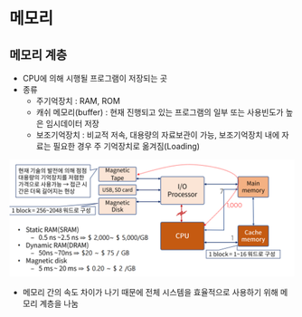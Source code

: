 # 메모리

## 메모리 계층
- CPU에 의해 시행될 프로그램이 저장되는 곳
- 종류
    - 주기억장치 : RAM, ROM 
    - 캐쉬 메모리(buffer) : 현재 진행되고 있는 프로그램의 일부 또는 사용빈도가 높은 임시데이터 저장
    - 보조기억장치 : 비교적 저속, 대용량의 자료보관이 가능, 보조기억장치 내에 자료는 필요한 경우 주 기억장치로 옮겨짐(Loading)

![페스트캠퍼트 컴퓨터 구조 memory system의 이해](https://github.com/yooooonk/TIL/blob/master/img/memory.PNG)
- 메모리 간의 속도 차이가 나기 때문에 전체 시스템을 효율적으로 사용하기 위해 메모리 계층을 나눔